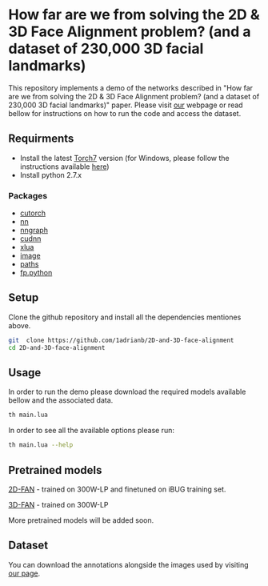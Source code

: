 # How far are we from solving the 2D \& 3D Face Alignment problem? (and a dataset of 230,000 3D facial landmarks)

This repository implements a demo of the networks described in "How far are we from solving the 2D \& 3D Face Alignment problem? (and a dataset of 230,000 3D facial landmarks)" paper. Please visit [our](https://www.adrianbulat.com) webpage or read bellow for instructions on how to run the code and access the dataset.

## Requirments
- Install the latest [Torch7](http://torch.ch/docs/getting-started.html) version (for Windows, please follow the instructions available [here](https://github.com/torch/distro/blob/master/win-files/README.md))
- Install python 2.7.x

### Packages
- [cutorch](https://github.com/torch/cutorch)
- [nn](https://github.com/torch/nn)
- [nngraph](https://github.com/torch/nngraph)
- [cudnn](https://github.com/soumith/cudnn.torch)
- [xlua](https://github.com/torch/xlua)
- [image](https://github.com/torch/image)
- [paths](https://github.com/torch/paths)
- [fp.python](https://github.com/facebook/fblualib/blob/master/fblualib/python/README.md)

## Setup
Clone the github repository and install all the dependencies mentiones above.
```bash
git  clone https://github.com/1adrianb/2D-and-3D-face-alignment
cd 2D-and-3D-face-alignment
```

## Usage

In order to run the demo please download the required models available bellow and the associated data.

```bash
th main.lua
```
In order to see all the available options please run:

```bash
th main.lua --help
```

## Pretrained models

[2D-FAN](https://www.adrianbulat.com/html/downloads/FaceAlignment/2D-FAN-300W.t7) - trained on 300W-LP and finetuned on iBUG training set.

[3D-FAN](https://www.adrianbulat.com/html/downloads/FaceAlignment/3D-FAN.t7) - trained on 300W-LP

More pretrained models will be added soon.

## Dataset

You can download the annotations alongside the images used by visiting [our page](https://www.adrianbulat.com/face-alignment). 






